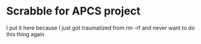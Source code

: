 # Scrabble for APCS project

I put it here because I just got traumatized from rm -rf and never want to do this thing again

